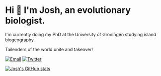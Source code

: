 # Hi :wave: I'm Josh, an evolutionary biologist.

I'm currently doing my PhD at the University of Groningen studying island biogeography.

Tailenders of the world unite and takeover!

[![Email](https://img.shields.io/badge/Email-j.w.l.lambert@rug.nl-blue?style=flat-square)](mailto:j.w.l.lambert@rug.nl)
[![Twitter](https://img.shields.io/badge/Twitter-9cf?style=flat-square&logo=Twitter)](http://twitter.com/joshua_lambert)

[![Josh's GitHub stats](https://github-readme-stats.vercel.app/api?username=joshwlambert&show_icons=true&theme=synthwave)](https://github.com/anuraghazra/github-readme-stats)

